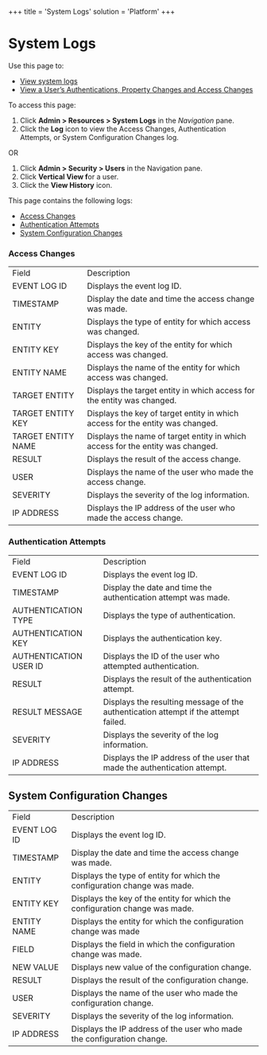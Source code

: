 +++
title = 'System Logs'
solution = 'Platform'
+++

# System Logs

<div class="use">

Use this page to:

  - [View system logs](../Use_Cases/View%20System%20Logs.htm)
  - [View a User’s Authentications, Property Changes and Access
    Changes](../Use_Cases/View%20a%20Users%20Auths%20Property%20Access%20Changes.htm)

</div>

To access this page:

1.  Click **Admin \> Resources \> System Logs** in the *Navigation*
    pane.
2.  Click the **Log** icon to view the Access Changes, Authentication
    Attempts, or System Configuration Changes log.

OR

1.  Click **Admin \> Security \> Users** in the Navigation pane.
2.  Click **Vertical View f**or a user.
3.  Click the **View History** icon.

This page contains the following logs:

  - [Access Changes](#Access)
  - [Authentication Attempts](#Authentication)
  - [System Configuration
Changes](#System)

### <span id="Access"></span>Access Changes

|                    |                                                                                |
| ------------------ | ------------------------------------------------------------------------------ |
| Field              | Description                                                                    |
| EVENT LOG ID       | Displays the event log ID.                                                     |
| TIMESTAMP          | Display the date and time the access change was made.                          |
| ENTITY             | Displays the type of entity for which access was changed.                      |
| ENTITY KEY         | Displays the key of the entity for which access was changed.                   |
| ENTITY NAME        | Displays the name of the entity for which access was changed.                  |
| TARGET ENTITY      | Displays the target entity in which access for the entity was changed.         |
| TARGET ENTITY KEY  | Displays the key of target entity in which access for the entity was changed.  |
| TARGET ENTITY NAME | Displays the name of target entity in which access for the entity was changed. |
| RESULT             | Displays the result of the access change.                                      |
| USER               | Displays the name of the user who made the access change.                      |
| SEVERITY           | Displays the severity of the log information.                                  |
| IP ADDRESS         | Displays the IP address of the user who made the access change.                |

### <span id="Authentication"></span>Authentication Attempts

|                        |                                                                                     |
| ---------------------- | ----------------------------------------------------------------------------------- |
| Field                  | Description                                                                         |
| EVENT LOG ID           | Displays the event log ID.                                                          |
| TIMESTAMP              | Display the date and time the authentication attempt was made.                      |
| AUTHENTICATION TYPE    | Displays the type of authentication.                                                |
| AUTHENTICATION KEY     | Displays the authentication key.                                                    |
| AUTHENTICATION USER ID | Displays the ID of the user who attempted authentication.                           |
| RESULT                 | Displays the result of the authentication attempt.                                  |
| RESULT MESSAGE         | Displays the resulting message of the authentication attempt if the attempt failed. |
| SEVERITY               | Displays the severity of the log information.                                       |
| IP ADDRESS             | Displays the IP address of the user that made the authentication attempt.           |

## <span id="System"></span>System Configuration Changes

|              |                                                                             |
| ------------ | --------------------------------------------------------------------------- |
| Field        | Description                                                                 |
| EVENT LOG ID | Displays the event log ID.                                                  |
| TIMESTAMP    | Display the date and time the access change was made.                       |
| ENTITY       | Displays the type of entity for which the configuration change was made.    |
| ENTITY KEY   | Displays the key of the entity for which the configuration change was made. |
| ENTITY NAME  | Displays the entity for which the configuration change was made             |
| FIELD        | Displays the field in which the configuration change was made.              |
| NEW VALUE    | Displays new value of the configuration change.                             |
| RESULT       | Displays the result of the configuration change.                            |
| USER         | Displays the name of the user who made the configuration change.            |
| SEVERITY     | Displays the severity of the log information.                               |
| IP ADDRESS   | Displays the IP address of the user who made the configuration change.      |
